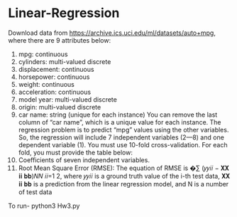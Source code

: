 # Linear-Regression
Download data from https://archive.ics.uci.edu/ml/datasets/auto+mpg, where there are 9
attributes below:
1. mpg: continuous
2. cylinders: multi-valued discrete
3. displacement: continuous
4. horsepower: continuous
5. weight: continuous
6. acceleration: continuous
7. model year: multi-valued discrete
8. origin: multi-valued discrete
9. car name: string (unique for each instance)
You can remove the last column of “car name”, which is a unique value for each instance. The
regression problem is to predict “mpg” values using the other variables. So, the regression will
include 7 independent variables (2—8) and one dependent variable (1). You must use 10-fold
cross-validation. For each fold, you must provide the table below:
1. Coefficients of seven independent variables.
2. Root Mean Square Error (RMSE): The equation of RMSE is �∑ (𝑦𝑦𝑖𝑖 − 𝐗𝐗 𝐢𝐢 𝐛𝐛)𝑁𝑁
𝑖𝑖=1
2,
where 𝑦𝑦𝑖𝑖 is a ground truth value of the i-th test data, 𝐗𝐗 𝐢𝐢 𝐛𝐛 is a prediction from the linear
regression model, and N is a number of test data

To run- python3 Hw3.py
